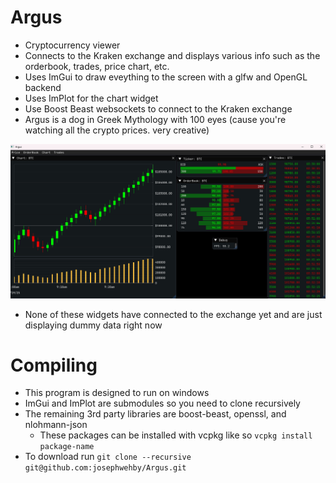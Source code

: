 # Argus
- Cryptocurrency viewer
- Connects to the Kraken exchange and displays various info such as the orderbook, trades, price chart, etc.
- Uses ImGui to draw eveything to the screen with a glfw and OpenGL backend
- Uses ImPlot for the chart widget
- Use Boost Beast websockets to connect to the Kraken exchange
- Argus is a dog in Greek Mythology with 100 eyes (cause you're watching all the crypto prices. very creative)

![Main Screen](images/argus.png)
- None of these widgets have connected to the exchange yet and are just displaying dummy data right now

# Compiling
- This program is designed to run on windows
- ImGui and ImPlot are submodules so you need to clone recursively
- The remaining 3rd party libraries are boost-beast, openssl, and nlohmann-json
  - These packages can be installed with vcpkg like so `vcpkg install package-name`
- To download run `git clone --recursive git@github.com:josephwehby/Argus.git`
